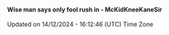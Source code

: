 #### Wise man says only fool rush in - McKidKneeKaneSir
Updated on 14/12/2024 - 16:12:46 (UTC) Time Zone
